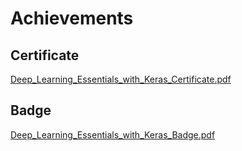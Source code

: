 

# Achievements
## Certificate
[Deep_Learning_Essentials_with_Keras_Certificate.pdf](https://prod-files-secure.s3.us-west-2.amazonaws.com/03e82b26-cccb-4906-bb56-adabcbdc0655/f5cf1405-8a02-49a4-beb6-3d50b033ba6e/Deep_Learning_Essentials_with_Keras_Certificate.pdf?X-Amz-Algorithm=AWS4-HMAC-SHA256&X-Amz-Content-Sha256=UNSIGNED-PAYLOAD&X-Amz-Credential=ASIAZI2LB466TKJ6APB7%2F20250202%2Fus-west-2%2Fs3%2Faws4_request&X-Amz-Date=20250202T024319Z&X-Amz-Expires=3600&X-Amz-Security-Token=IQoJb3JpZ2luX2VjENr%2F%2F%2F%2F%2F%2F%2F%2F%2F%2FwEaCXVzLXdlc3QtMiJHMEUCIQDtnf9VvdbPaCEVWORy6HtduWCKM9Lac2P%2BWWbAw%2Baa8wIgQqyL8QuFHxkbO8KbsHo4lFjRdJvOzLaABZ5sXax4jf8qiAQI4%2F%2F%2F%2F%2F%2F%2F%2F%2F%2F%2FARAAGgw2Mzc0MjMxODM4MDUiDEoZIIb8gGvA5TCaoyrcA5VGZMHr1ipMjJPdONo%2BM%2B9%2F457g30WL26%2FFDfvFjy66xMq5NUy7scNS2eInFW0GNWyBgzKptV0kdX4jESNw4FMgkw8hWnFDe8OIHVAKGbezGjgECyYJ7ReUItOtjl%2Baj%2BKVTcUxENjcuKQEwJa0ZoYuaUzniNeiFZHW5jWi7bmvKJfMs2t%2Bs4WwGefvqea1pF8g4YSONUKbD0%2FptjJSOyiHWel5tMYChnSaWr54KNlLlZsWPlE0kNvsYV0v4mgBLposrlqH7Ij82vzR1yiYp7kVkF69eWhbBKzNnJvXEgNY68A6s9w1t42rWiUtdghaB1WJ6EtSrnTvqBUGVjvpqilmAnoNncHoMv2g%2B4R1ePZcXA5uqGbxMo5lWEZy1PbY%2Br0KMZbV5zf40Xc64YNePsNdl69KgHV15j2LjC7jTXK%2BFeMcUFuzEl5JbDDt8BVD0W%2BhXOYOg3Lbr4dWRirsCwP9nck0mQh3L7gY%2BBbVDtSCq0LsJLbMhiqj29u57JgXId8MATX5eR7VdkZtrBwRDy7Bp1yhw5gp5129Oh7c9e9t4bk28gao5qxJctC4AVlfui5VfjYcQjOeFfFvVT8AOm0eAGQvdnMtSRZvk3UdOsKB%2FBU3PoD4lT%2F2nPLeMLyf%2B7wGOqUBTupr%2F2ENLQA%2F%2F6bN8B05tGcxh%2BSx3M9JQvaYUUNpUkttplfhWSXmr4Iu1HdgXKEaQWbjwLDiezfVBzrLNG0Mfceto2eaHh%2Bn4zRSQz3nfWZu45466wHn2XEr1jZZuCPkg3EWyr%2BohKnz21KNBp6A71%2BM6CcbVKF4jQbalntz%2BTJ6uZIDoCviNSf%2BypKHfLb5R%2Bl8onMjSgd4OUQ6uOkzWJOQf4bQ&X-Amz-Signature=5ea5874ec281692442e52224b1163f110ad028a8b2574b7ef4168dc70f502602&X-Amz-SignedHeaders=host&x-id=GetObject)
## Badge
[Deep_Learning_Essentials_with_Keras_Badge.pdf](https://prod-files-secure.s3.us-west-2.amazonaws.com/03e82b26-cccb-4906-bb56-adabcbdc0655/5c209097-6d96-477f-a031-edc11aa6225f/Deep_Learning_Essentials_with_Keras_Badge.pdf?X-Amz-Algorithm=AWS4-HMAC-SHA256&X-Amz-Content-Sha256=UNSIGNED-PAYLOAD&X-Amz-Credential=ASIAZI2LB466TKJ6APB7%2F20250202%2Fus-west-2%2Fs3%2Faws4_request&X-Amz-Date=20250202T024319Z&X-Amz-Expires=3600&X-Amz-Security-Token=IQoJb3JpZ2luX2VjENr%2F%2F%2F%2F%2F%2F%2F%2F%2F%2FwEaCXVzLXdlc3QtMiJHMEUCIQDtnf9VvdbPaCEVWORy6HtduWCKM9Lac2P%2BWWbAw%2Baa8wIgQqyL8QuFHxkbO8KbsHo4lFjRdJvOzLaABZ5sXax4jf8qiAQI4%2F%2F%2F%2F%2F%2F%2F%2F%2F%2F%2FARAAGgw2Mzc0MjMxODM4MDUiDEoZIIb8gGvA5TCaoyrcA5VGZMHr1ipMjJPdONo%2BM%2B9%2F457g30WL26%2FFDfvFjy66xMq5NUy7scNS2eInFW0GNWyBgzKptV0kdX4jESNw4FMgkw8hWnFDe8OIHVAKGbezGjgECyYJ7ReUItOtjl%2Baj%2BKVTcUxENjcuKQEwJa0ZoYuaUzniNeiFZHW5jWi7bmvKJfMs2t%2Bs4WwGefvqea1pF8g4YSONUKbD0%2FptjJSOyiHWel5tMYChnSaWr54KNlLlZsWPlE0kNvsYV0v4mgBLposrlqH7Ij82vzR1yiYp7kVkF69eWhbBKzNnJvXEgNY68A6s9w1t42rWiUtdghaB1WJ6EtSrnTvqBUGVjvpqilmAnoNncHoMv2g%2B4R1ePZcXA5uqGbxMo5lWEZy1PbY%2Br0KMZbV5zf40Xc64YNePsNdl69KgHV15j2LjC7jTXK%2BFeMcUFuzEl5JbDDt8BVD0W%2BhXOYOg3Lbr4dWRirsCwP9nck0mQh3L7gY%2BBbVDtSCq0LsJLbMhiqj29u57JgXId8MATX5eR7VdkZtrBwRDy7Bp1yhw5gp5129Oh7c9e9t4bk28gao5qxJctC4AVlfui5VfjYcQjOeFfFvVT8AOm0eAGQvdnMtSRZvk3UdOsKB%2FBU3PoD4lT%2F2nPLeMLyf%2B7wGOqUBTupr%2F2ENLQA%2F%2F6bN8B05tGcxh%2BSx3M9JQvaYUUNpUkttplfhWSXmr4Iu1HdgXKEaQWbjwLDiezfVBzrLNG0Mfceto2eaHh%2Bn4zRSQz3nfWZu45466wHn2XEr1jZZuCPkg3EWyr%2BohKnz21KNBp6A71%2BM6CcbVKF4jQbalntz%2BTJ6uZIDoCviNSf%2BypKHfLb5R%2Bl8onMjSgd4OUQ6uOkzWJOQf4bQ&X-Amz-Signature=a4c4e852ac75bed4ef2f398859cbe9686b41cd4e1646a3abb9f401d16d1a34b2&X-Amz-SignedHeaders=host&x-id=GetObject)
